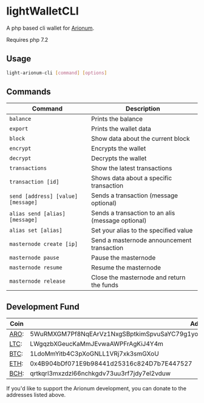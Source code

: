 # lightWalletCLI

A php based cli wallet for [Arionum][aro].

Requires php 7.2

## Usage

```bash
light-arionum-cli [command] [options]
```

## Commands

Command                           | Description
--------------------------------- | ------------------
`balance`                         | Prints the balance
`export`                          | Prints the wallet data
`block`                           | Show data about the current block
`encrypt`                         | Encrypts the wallet
`decrypt`                         | Decrypts the wallet
`transactions`                    | Show the latest transactions
`transaction [id]`                | Shows data about a specific transaction
`send [address] [value] [message]`| Sends a transaction (message optional)
`alias send [alias] [message]`    | Sends a transaction to an alis (message optional)
`alias set [alias]`               | Set your alias to the specified value
`masternode create [ip]`          | Send a masternode announcement transaction
`masternode pause`                | Pause the masternode
`masternode resume`               | Resume the masternode
`masternode release`              | Close the masternode and return the funds

## Development Fund

Coin | Address
---- | --------
[ARO]: | 5WuRMXGM7Pf8NqEArVz1NxgSBptkimSpvuSaYC79g1yo3RDQc8TjVtGH5chQWQV7CHbJEuq9DmW5fbmCEW4AghQr
[LTC]: | LWgqzbXGeucKaMmJEvwaAWPFrAgKiJ4Y4m
[BTC]: | 1LdoMmYitb4C3pXoGNLL1VRj7xk3smGXoU
[ETH]: | 0x4B904bDf071E9b98441d25316c824D7b7E447527
[BCH]: | qrtkqrl3mxzdzl66nchkgdv73uu3rf7jdy7el2vduw

If you'd like to support the Arionum development, you can donate to the addresses listed above.

[aro]: https://arionum.com
[ltc]: https://litecoin.org
[btc]: https://bitcoin.org
[eth]: https://ethereum.org
[bch]: https://www.bitcoincash.org
